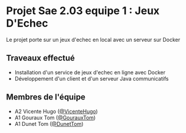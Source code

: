 # Projet Sae 2.03 equipe 1 : Jeux D'Echec
Le projet porte sur un jeux d'echec en local avec un serveur sur Docker

## Traveaux effectué
* Installation d'un service de jeux d'echec en ligne avec Docker
* Développement d'un client et d'un serveur Java communicatifs

## Membres de l'équipe
* A2 Vicente Hugo ([@VicenteHugo](https://github.com/VicenteHugo))
* A1 Gouraux Tom ([@GourauxTom](https://www.youtube.com/shorts/msRSJN5sVEs))
* A1 Dunet Tom ([@DunetTom](https://github.com/Oridoshi))